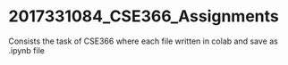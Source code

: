 # 2017331084_CSE366_Assignments
Consists the task of CSE366 where each file written in colab and save as .ipynb file
